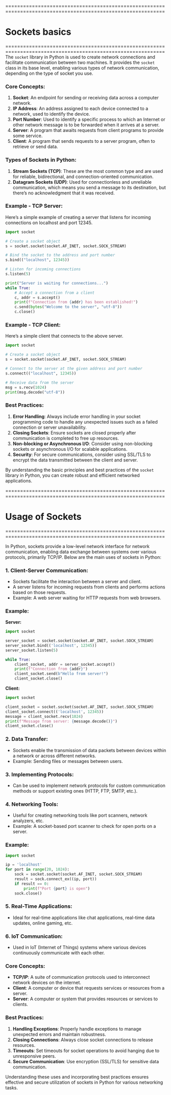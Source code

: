 


============================================================================================================
# Sockets basics
============================================================================================================
The `socket` library in Python is used to create network connections and facilitate communication between two machines. It provides the `socket` class in its base level, enabling various types of network communication, depending on the type of socket you use. 

### Core Concepts:

1. **Socket**: An endpoint for sending or receiving data across a computer network.
2. **IP Address**: An address assigned to each device connected to a network, used to identify the device.
3. **Port Number**: Used to identify a specific process to which an Internet or other network message is to be forwarded when it arrives at a server.
4. **Server**: A program that awaits requests from client programs to provide some service.
5. **Client**: A program that sends requests to a server program, often to retrieve or send data.

### Types of Sockets in Python:

1. **Stream Sockets (TCP)**: These are the most common type and are used for reliable, bidirectional, and connection-oriented communication.
2. **Datagram Sockets (UDP)**: Used for connectionless and unreliable communication, which means you send a message to its destination, but there’s no acknowledgment that it was received.

### Example - TCP Server:

Here’s a simple example of creating a server that listens for incoming connections on localhost and port 12345.

```python
import socket

# Create a socket object
s = socket.socket(socket.AF_INET, socket.SOCK_STREAM)

# Bind the socket to the address and port number
s.bind(("localhost", 12345))

# Listen for incoming connections
s.listen(5)

print("Server is waiting for connections...")
while True:
    # Accept a connection from a client
    c, addr = s.accept()
    print(f"Connection from {addr} has been established!")
    c.send(bytes("Welcome to the server", "utf-8"))
    c.close()
```

### Example - TCP Client:

Here’s a simple client that connects to the above server.

```python
import socket

# Create a socket object
s = socket.socket(socket.AF_INET, socket.SOCK_STREAM)

# Connect to the server at the given address and port number
s.connect(("localhost", 12345))

# Receive data from the server
msg = s.recv(1024)
print(msg.decode("utf-8"))
```

### Best Practices:

1. **Error Handling**: Always include error handling in your socket programming code to handle any unexpected issues such as a failed connection or server unavailability.
2. **Closing Sockets**: Ensure sockets are closed properly after communication is completed to free up resources.
3. **Non-blocking or Asynchronous I/O**: Consider using non-blocking sockets or asynchronous I/O for scalable applications.
4. **Security**: For secure communications, consider using SSL/TLS to encrypt the data transmitted between the client and server.
  
By understanding the basic principles and best practices of the `socket` library in Python, you can create robust and efficient networked applications.










============================================================================================================
# Usage of Sockets
============================================================================================================

In Python, sockets provide a low-level network interface for network communication, enabling data exchange between systems over various protocols, primarily TCP/IP. Below are the main uses of sockets in Python:

### 1. **Client-Server Communication:**
   - Sockets facilitate the interaction between a server and client.
   - A server listens for incoming requests from clients and performs actions based on those requests.
   - Example: A web server waiting for HTTP requests from web browsers.

### Example:

**Server:**
```python
import socket

server_socket = socket.socket(socket.AF_INET, socket.SOCK_STREAM)
server_socket.bind(('localhost', 12345))
server_socket.listen(5)

while True:
    client_socket, addr = server_socket.accept()
    print(f"Connection from {addr}")
    client_socket.send(b"Hello from server!")
    client_socket.close()
```

**Client:**
```python
import socket

client_socket = socket.socket(socket.AF_INET, socket.SOCK_STREAM)
client_socket.connect(('localhost', 12345))
message = client_socket.recv(1024)
print(f"Message from server: {message.decode()}")
client_socket.close()
```

### 2. **Data Transfer:**
   - Sockets enable the transmission of data packets between devices within a network or across different networks.
   - Example: Sending files or messages between users.

### 3. **Implementing Protocols:**
   - Can be used to implement network protocols for custom communication methods or support existing ones (HTTP, FTP, SMTP, etc.).

### 4. **Networking Tools:**
   - Useful for creating networking tools like port scanners, network analyzers, etc.
   - Example: A socket-based port scanner to check for open ports on a server.

### Example:

```python
import socket

ip = 'localhost'
for port in range(20, 1024):
    sock = socket.socket(socket.AF_INET, socket.SOCK_STREAM)
    result = sock.connect_ex((ip, port))
    if result == 0:
        print(f"Port {port} is open")
    sock.close()
```

### 5. **Real-Time Applications:**
   - Ideal for real-time applications like chat applications, real-time data updates, online gaming, etc.

### 6. **IoT Communication:**
   - Used in IoT (Internet of Things) systems where various devices continuously communicate with each other.

### Core Concepts:

- **TCP/IP**: A suite of communication protocols used to interconnect network devices on the internet.
- **Client**: A computer or device that requests services or resources from a server.
- **Server**: A computer or system that provides resources or services to clients.

### Best Practices:

1. **Handling Exceptions**: Properly handle exceptions to manage unexpected errors and maintain robustness.
2. **Closing Connections**: Always close socket connections to release resources.
3. **Timeouts**: Set timeouts for socket operations to avoid hanging due to unresponsive peers.
4. **Secure Communication**: Use encryption (SSL/TLS) for sensitive data communication.

Understanding these uses and incorporating best practices ensures effective and secure utilization of sockets in Python for various networking tasks.








